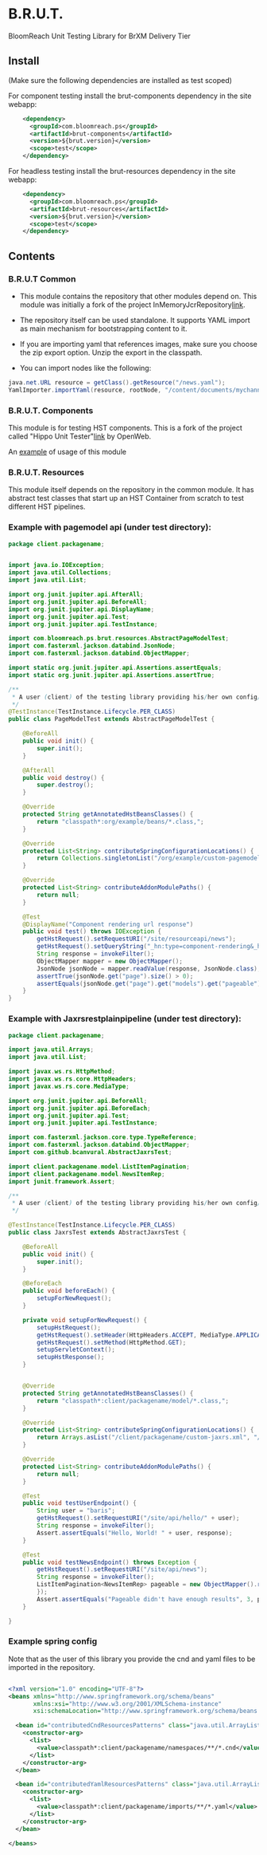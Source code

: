 #  B.R.U.T.

BloomReach Unit Testing Library for BrXM Delivery Tier

## Install

(Make sure the following dependencies are installed as test scoped)

For component testing install the brut-components dependency in the site webapp:

```xml
    <dependency>
      <groupId>com.bloomreach.ps</groupId>
      <artifactId>brut-components</artifactId>
      <version>${brut.version}</version>
      <scope>test</scope>
    </dependency>
```

For headless testing install the brut-resources dependency in the site webapp:

```xml
    <dependency>
      <groupId>com.bloomreach.ps</groupId>
      <artifactId>brut-resources</artifactId>
      <version>${brut.version}</version>
      <scope>test</scope>
    </dependency>
```

## Contents

### B.R.U.T Common

* This module contains the repository that other modules depend on. This module was initially a fork of the project
InMemoryJcrRepository[link](https://github.com/openweb-nl/in-memory-jcr).

* The repository itself can be used standalone. It supports YAML import as main mechanism for bootstrapping content to it.

* If you are importing yaml that references images, make sure you choose the zip export option. Unzip the export
in the classpath.

* You can import nodes like the following:

```java
java.net.URL resource = getClass().getResource("/news.yaml");
YamlImporter.importYaml(resource, rootNode, "/content/documents/mychannel", "hippostd:folder");

```

### B.R.U.T. Components

This module is for testing HST components. This is a fork of the project called "Hippo Unit Tester"[link](https://github.com/openweb-nl/hippo-unit-tester) by OpenWeb.
 
 An [example](https://code.onehippo.org/prof-services/brut/blob/master/demo/myhippoproject/site/src/test/java/org/example/EssentialsListComponentTest.java) of usage of this module
 
### B.R.U.T. Resources

This module itself depends on the repository in the common module. It has abstract test classes that start up
an HST Container from scratch to test different HST pipelines.

### Example with pagemodel api (under test directory):

```java
package client.packagename;


import java.io.IOException;
import java.util.Collections;
import java.util.List;

import org.junit.jupiter.api.AfterAll;
import org.junit.jupiter.api.BeforeAll;
import org.junit.jupiter.api.DisplayName;
import org.junit.jupiter.api.Test;
import org.junit.jupiter.api.TestInstance;

import com.bloomreach.ps.brut.resources.AbstractPageModelTest;
import com.fasterxml.jackson.databind.JsonNode;
import com.fasterxml.jackson.databind.ObjectMapper;

import static org.junit.jupiter.api.Assertions.assertEquals;
import static org.junit.jupiter.api.Assertions.assertTrue;

/**
 * A user (client) of the testing library providing his/her own config/content
 */
@TestInstance(TestInstance.Lifecycle.PER_CLASS)
public class PageModelTest extends AbstractPageModelTest {

    @BeforeAll
    public void init() {
        super.init();
    }

    @AfterAll
    public void destroy() {
        super.destroy();
    }

    @Override
    protected String getAnnotatedHstBeansClasses() {
        return "classpath*:org/example/beans/*.class,";
    }

    @Override
    protected List<String> contributeSpringConfigurationLocations() {
        return Collections.singletonList("/org/example/custom-pagemodel.xml");
    }

    @Override
    protected List<String> contributeAddonModulePaths() {
        return null;
    }

    @Test
    @DisplayName("Component rendering url response")
    public void test() throws IOException {
        getHstRequest().setRequestURI("/site/resourceapi/news");
        getHstRequest().setQueryString("_hn:type=component-rendering&_hn:ref=r5_r1_r1");
        String response = invokeFilter();
        ObjectMapper mapper = new ObjectMapper();
        JsonNode jsonNode = mapper.readValue(response, JsonNode.class);
        assertTrue(jsonNode.get("page").size() > 0);
        assertEquals(jsonNode.get("page").get("models").get("pageable").get("pageSize").intValue(), 10);
    }
}
```

### Example with Jaxrsrestplainpipeline (under test directory):

```java
package client.packagename;

import java.util.Arrays;
import java.util.List;

import javax.ws.rs.HttpMethod;
import javax.ws.rs.core.HttpHeaders;
import javax.ws.rs.core.MediaType;

import org.junit.jupiter.api.BeforeAll;
import org.junit.jupiter.api.BeforeEach;
import org.junit.jupiter.api.Test;
import org.junit.jupiter.api.TestInstance;

import com.fasterxml.jackson.core.type.TypeReference;
import com.fasterxml.jackson.databind.ObjectMapper;
import com.github.bcanvural.AbstractJaxrsTest;

import client.packagename.model.ListItemPagination;
import client.packagename.model.NewsItemRep;
import junit.framework.Assert;

/**
 * A user (client) of the testing library providing his/her own config/content
 */

@TestInstance(TestInstance.Lifecycle.PER_CLASS)
public class JaxrsTest extends AbstractJaxrsTest {

    @BeforeAll
    public void init() {
        super.init();
    }

    @BeforeEach
    public void beforeEach() {
        setupForNewRequest();
    }

    private void setupForNewRequest() {
        setupHstRequest();
        getHstRequest().setHeader(HttpHeaders.ACCEPT, MediaType.APPLICATION_JSON);
        getHstRequest().setMethod(HttpMethod.GET);
        setupServletContext();
        setupHstResponse();
    }


    @Override
    protected String getAnnotatedHstBeansClasses() {
        return "classpath*:client/packagename/model/*.class,";
    }

    @Override
    protected List<String> contributeSpringConfigurationLocations() {
        return Arrays.asList("/client/packagename/custom-jaxrs.xml", "/client/packagename/rest-resources.xml");
    }

    @Override
    protected List<String> contributeAddonModulePaths() {
        return null;
    }

    @Test
    public void testUserEndpoint() {
        String user = "baris";
        getHstRequest().setRequestURI("/site/api/hello/" + user);
        String response = invokeFilter();
        Assert.assertEquals("Hello, World! " + user, response);
    }

    @Test
    public void testNewsEndpoint() throws Exception {
        getHstRequest().setRequestURI("/site/api/news");
        String response = invokeFilter();
        ListItemPagination<NewsItemRep> pageable = new ObjectMapper().readValue(response, new TypeReference<ListItemPagination<NewsItemRep>>() {
        });
        Assert.assertEquals("Pageable didn't have enough results", 3, pageable.getItems().size());
    }

}
```

### Example spring config

Note that as the user of this library you provide the cnd and yaml files to be imported in the repository.

```xml

<?xml version="1.0" encoding="UTF-8"?>
<beans xmlns="http://www.springframework.org/schema/beans"
       xmlns:xsi="http://www.w3.org/2001/XMLSchema-instance"
       xsi:schemaLocation="http://www.springframework.org/schema/beans http://www.springframework.org/schema/beans/spring-beans-4.1.xsd">

  <bean id="contributedCndResourcesPatterns" class="java.util.ArrayList">
    <constructor-arg>
      <list>
        <value>classpath*:client/packagename/namespaces/**/*.cnd</value>
      </list>
    </constructor-arg>
  </bean>

  <bean id="contributedYamlResourcesPatterns" class="java.util.ArrayList">
    <constructor-arg>
      <list>
        <value>classpath*:client/packagename/imports/**/*.yaml</value>
      </list>
    </constructor-arg>
  </bean>

</beans>

```